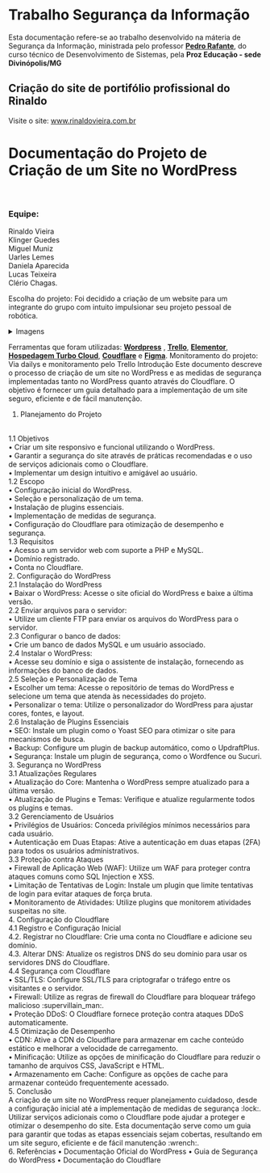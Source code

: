 # Trabalho Segurança da Informação

Esta documentação refere-se ao trabalho desenvolvido na máteria de Segurança da Informação, ministrada pelo professor [**Pedro Rafante**](https://github.com/pedrorafante), do curso técnico de Desenvolvimento de Sistemas, pela **Proz Educação - sede Divinópolis/MG**

## Criação do site de portifólio profissional do Rinaldo


Visite o site: www.rinaldovieira.com.br

<h1>Documentação do Projeto de Criação de um Site no WordPress</h1>
<br>
<h3>Equipe:</h3>
 
Rinaldo Vieira
<br>
Klinger Guedes
<br>
Miguel Muniz
<br>
Uarles Lemes
<br>
Daniela Aparecida
<br>
Lucas Teixeira
<br>
Clério Chagas.
<br>
 
Escolha do projeto:
Foi decidido a criação de um website para um integrante do grupo com intuito impulsionar seu projeto pessoal de robótica.
<br>
<details>
<summary>Imagens</summary>
<br>
Imagens dropdown.
<br><br>
<pre>
 
![Pagina Inicial!](/b1f2f855-348d-443b-b76d-b98b0ca86db5.jpg "Home")

![Outra Imagem!](/6.png "Home")
</pre>
</details>

Ferramentas que foram utilizadas:
[**Wordpress**](https://wordpress.com/pt-br/) , [**Trello**](https://trello.com/pt-BR),  [**Elementor**](https://elementor.com/), [**Hospedagem Turbo Cloud**](https://wordpress.com/pt-br/),  [**Coudflare**](https://www.cloudflare.com/pt-br/lp/ppc/overview-x/?utm_source=google&utm_medium=cpc&utm_campaign=ao-fy-acq-latam_en_casa-umbrella-ge-ge-prospecting-sch_g_brand_alpha&utm_content=Alpha_Brand_Umbrella_Core&utm_term=cloudflare&campaignid=71700000112000371&adgroupid=58700008461369612&creativeid=664212396473&&_bt=664212396473&_bk=cloudflare&_bm=p&_bn=g&_bg=150613024493&_placement=&_target=&_loc=1001570&_dv=c&awsearchcpc=1&gad_source=1&gclid=EAIaIQobChMIoN3y1YGHhwMVyQCtBh0AjQ2_EAAYASAAEgLe0fD_BwE&gclsrc=aw.ds) e  [**Figma**](https://www.figma.com/login?is_not_gen_0=true&resource_type=team).
Monitoramento do projeto:
Via dailys e monitoramento pelo Trello
Introdução
Este documento descreve o processo de criação de um site no WordPress e as medidas de segurança implementadas tanto no WordPress quanto através do Cloudflare. O objetivo é fornecer um guia detalhado para a implementação de um site seguro, eficiente e de fácil manutenção.
<br>
1. Planejamento do Projeto
<br>
1.1 Objetivos
<br>
•	Criar um site responsivo e funcional utilizando o WordPress.
<br>
•	Garantir a segurança do site através de práticas recomendadas e o uso de serviços adicionais como o Cloudflare.
<br>
•	Implementar um design intuitivo e amigável ao usuário.
<br>
1.2 Escopo
<br>
•	Configuração inicial do WordPress.
<br>
•	Seleção e personalização de um tema.
<br>
•	Instalação de plugins essenciais.
<br>
•	Implementação de medidas de segurança.
<br>
•	Configuração do Cloudflare para otimização de desempenho e segurança.
<br>
1.3 Requisitos
<br>
•	Acesso a um servidor web com suporte a PHP e MySQL.
<br>
•	Domínio registrado.
<br>
•	Conta no Cloudflare.
<br>
2. Configuração do WordPress
<br>
2.1 Instalação do WordPress
<br>
• Baixar o WordPress: Acesse o site oficial do WordPress e baixe a última versão.
<br>
2.2	Enviar arquivos para o servidor:
<br>
• Utilize um cliente FTP para enviar os arquivos do WordPress para o servidor.
<br>
2.3 Configurar o banco de dados:
<br>
• Crie um banco de dados MySQL e um usuário associado.
<br>
2.4	Instalar o WordPress:
<br>
• Acesse seu domínio e siga o assistente de instalação, fornecendo as informações do banco de dados.
<br>
2.5 Seleção e Personalização de Tema
<br>
•	Escolher um tema: Acesse o repositório de temas do WordPress e selecione um tema que atenda às necessidades do projeto.
<br>
•	Personalizar o tema: Utilize o personalizador do WordPress para ajustar cores, fontes, e layout.
<br>
2.6 Instalação de Plugins Essenciais
<br>
•	SEO: Instale um plugin como o Yoast SEO para otimizar o site para mecanismos de busca.
<br>
•	Backup: Configure um plugin de backup automático, como o UpdraftPlus.
<br>
•	Segurança: Instale um plugin de segurança, como o Wordfence ou Sucuri.
<br>
3. Segurança no WordPress
<br>
3.1 Atualizações Regulares
<br>
•	Atualização do Core: Mantenha o WordPress sempre atualizado para a última versão.
<br>
•	Atualização de Plugins e Temas: Verifique e atualize regularmente todos os plugins e temas.
<br>
3.2 Gerenciamento de Usuários
<br>
•	Privilégios de Usuários: Conceda privilégios mínimos necessários para cada usuário.
<br>
•	Autenticação em Duas Etapas: Ative a autenticação em duas etapas (2FA) para todos os usuários administrativos.
<br>
3.3 Proteção contra Ataques
<br>
•	Firewall de Aplicação Web (WAF): Utilize um WAF para proteger contra ataques comuns como SQL Injection e XSS.
<br>
•	Limitação de Tentativas de Login: Instale um plugin que limite tentativas de login para evitar ataques de força bruta.
<br>
•	Monitoramento de Atividades: Utilize plugins que monitorem atividades suspeitas no site.
<br>
4. Configuração do Cloudflare
<br>
4.1 Registro e Configuração Inicial
<br>
4.2.	Registrar no Cloudflare: Crie uma conta no Cloudflare e adicione seu domínio.
<br>
4.3.	Alterar DNS: Atualize os registros DNS do seu domínio para usar os servidores DNS do Cloudflare.
<br>
4.4 Segurança com Cloudflare
<br>
•	SSL/TLS: Configure SSL/TLS para criptografar o tráfego entre os visitantes e o servidor.
<br>
•	Firewall: Utilize as regras de firewall do Cloudflare para bloquear tráfego malicioso :supervillain_man:.
<br>
•	Proteção DDoS: O Cloudflare fornece proteção contra ataques DDoS automaticamente.
<br>
4.5 Otimização de Desempenho
<br>
•	CDN: Ative a CDN do Cloudflare para armazenar em cache conteúdo estático e melhorar a velocidade de carregamento.
<br>
•	Minificação: Utilize as opções de minificação do Cloudflare para reduzir o tamanho de arquivos CSS, JavaScript e HTML.
<br>
•	Armazenamento em Cache: Configure as opções de cache para armazenar conteúdo frequentemente acessado.
<br>
5. Conclusão
<br>
A criação de um site no WordPress requer planejamento cuidadoso, desde a configuração inicial até a implementação de medidas de segurança :lock:. Utilizar serviços adicionais como o Cloudflare pode ajudar a proteger e otimizar o desempenho do site. Esta documentação serve como um guia para garantir que todas as etapas essenciais sejam cobertas, resultando em um site seguro, eficiente e de fácil manutenção :wrench:.
<br>
6. Referências
•	Documentação Oficial do WordPress
•	Guia de Segurança do WordPress
•	Documentação do Cloudflare
